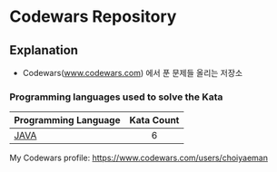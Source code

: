 # Codewars Repository

## Explanation
- Codewars(www.codewars.com) 에서 푼 문제들 올리는 저장소

### Programming languages used to solve the Kata

|    Programming Language  |    Kata Count  |
|----------|:-------------:|
| [JAVA](https://github.com/choiyaeman/codewars/tree/main/language/java) |6|

My Codewars profile: https://www.codewars.com/users/choiyaeman
